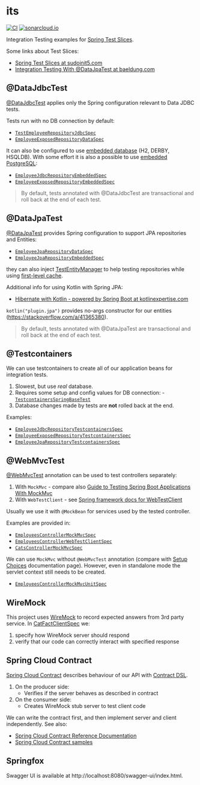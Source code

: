 # its

[![CI](https://github.com/wiiitek/its/actions/workflows/main.yml/badge.svg)](https://github.com/wiiitek/its/actions/workflows/main.yml)
[![sonarcloud.io](https://sonarcloud.io/api/project_badges/measure?project=wiiitek_its&metric=alert_status)](https://sonarcloud.io/dashboard?id=wiiitek_its)

Integration Testing examples for [Spring Test Slices].

Some links about Test Slices:

- [Spring Test Slices at sudoinit5.com]
- [Integration Testing With @DataJpaTest at baeldung.com]

## @DataJdbcTest

[@DataJdbcTest] applies only the Spring configuration relevant to Data JDBC tests.

Tests run with no DB connection by default:

- [`TestEmployeeRepositoryJdbcSpec`](https://github.com/wiiitek/its/tree/main/server/src/test/groovy/pl/kubiczak/test/spring/integration/demo/server/employees/jdbc/TestEmployeeRepositoryJdbcSpec.groovy)
- [`EmployeeExposedRepositoryDataSpec`](https://github.com/wiiitek/its/tree/main/server/src/test/groovy/pl/kubiczak/test/spring/integration/demo/server/employees/exposed/EmployeeExposedRepositoryDataSpec.groovy)

It can also be configured to use [embedded database] (H2, DERBY, HSQLDB).
With some effort it is also a possible to use [embedded PostgreSQL]:

- [`EmployeeJdbcRepositoryEmbeddedSpec`](https://github.com/wiiitek/its/tree/main/server/src/test/groovy/pl/kubiczak/test/spring/integration/demo/server/employees/jdbc/EmployeeJdbcRepositoryEmbeddedSpec.groovy)
- [`EmployeeExposedRepositoryEmbeddedSpec`](https://github.com/wiiitek/its/tree/main/server/src/test/groovy/pl/kubiczak/test/spring/integration/demo/server/employees/exposed/EmployeeExposedRepositoryEmbeddedSpec.groovy)

> By default, tests annotated with @DataJdbcTest are transactional and roll back at the end of each test.

## @DataJpaTest

[@DataJpaTest] provides Spring configuration to support JPA repositories and Entities:

- [`EmployeeJpaRepositoryDataSpec`](https://github.com/wiiitek/its/tree/main/server/src/test/groovy/pl/kubiczak/test/spring/integration/demo/server/employees/jpa/EmployeeJpaRepositoryDataSpec.groovy)
- [`EmployeeJpaRepositoryEmbeddedSpec`](https://github.com/wiiitek/its/tree/main/server/src/test/groovy/pl/kubiczak/test/spring/integration/demo/server/employees/jpa/EmployeeJpaRepositoryEmbeddedSpec.groovy)

they can also inject [TestEntityManager] to help testing repositories while using [first-level cache].

Additional info for using Kotlin with Spring JPA:

- [Hibernate with Kotlin - powered by Spring Boot at kotlinexpertise.com]

`kotlin("plugin.jpa")` provides no-args constructor for our entities (https://stackoverflow.com/a/41365380).

> By default, tests annotated with @DataJpaTest are transactional and roll back at the end of each test.

## @Testcontainers

We can use testcontainers to create all of our application beans for integration tests.

1. Slowest, but use *real* database.
2. Requires some setup and config values for DB connection:
   -[`TestcontainersSpringBaseTest`](https://github.com/wiiitek/its/tree/main/server/src/test/groovy/pl/kubiczak/test/spring/integration/demo/server/employees/TestcontainersSpringBaseTest.groovy)
3. Database changes made by tests are **not** rolled back at the end.

Examples:

- [`EmployeeJdbcRepositoryTestcontainersSpec`](https://github.com/wiiitek/its/tree/main/server/src/test/groovy/pl/kubiczak/test/spring/integration/demo/server/employees/jdbc/EmployeeJdbcRepositoryTestcontainersSpec.groovy)
- [`EmployeeExposedRepositoryTestcontainersSpec`](https://github.com/wiiitek/its/tree/main/server/src/test/groovy/pl/kubiczak/test/spring/integration/demo/server/employees/exposed/EmployeeExposedRepositoryTestcontainersSpec.groovy)
- [`EmployeeJpaRepositoryTestcontainersSpec`](https://github.com/wiiitek/its/tree/main/server/src/test/groovy/pl/kubiczak/test/spring/integration/demo/server/employees/jpa/EmployeeJpaRepositoryTestcontainersSpec.groovy)

## @WebMvcTest

[@WebMvcTest] annotation can be used to test controllers separately:

1. With `MockMvc` - compare also [Guide to Testing Spring Boot Applications With MockMvc]
2. With `WebTestClient` - see [Spring framework docs for WebTestClient]

Usually we use it with `@MockBean` for services used by the tested controller.

Examples are provided in:

- [`EmployeesControllerMockMvcSpec`](https://github.com/wiiitek/its/tree/main/server/src/test/groovy/pl/kubiczak/test/spring/integration/demo/server/employees/EmployeesControllerMockMvcSpec.groovy)
- [`EmployeesControllerWebTestClientSpec`](https://github.com/wiiitek/its/tree/main/server/src/test/groovy/pl/kubiczak/test/spring/integration/demo/server/employees/EmployeesControllerWebTestClientSpec.groovy)
- [`CatsControllerMockMvcSpec`](https://github.com/wiiitek/its/tree/main/server/src/test/groovy/pl/kubiczak/test/spring/integration/demo/server/cats/CatsControllerMockMvcSpec.groovy)

We can use `MockMvc` without `@WebMvcTest` annotation
(compare with [Setup Choices](https://docs.spring.io/spring-framework/reference/testing/spring-mvc-test-framework/server-setup-options.html) documentation page).
However, even in standalone mode the servlet context still needs to be created.

- [`EmployeesControllerMockMvcUnitSpec`](https://github.com/wiiitek/its/tree/main/server/src/test/groovy/pl/kubiczak/test/spring/integration/demo/server/employees/EmployeesControllerMockMvcUnitSpec.groovy)

## WireMock

This project uses [WireMock](https://wiremock.org/docs/overview/) to record expected answers from 3rd party service.
In
[CatFactClientSpec](https://github.com/wiiitek/its/blob/main/server/src/test/groovy/pl/kubiczak/test/spring/integration/demo/server/cats/CatFactClientSpec.groovy)
we:

1. specify how WireMock server should respond
2. verify that our code can correctly interact with specified response

## Spring Cloud Contract

[Spring Cloud Contract] describes behaviour of our API with [Contract DSL].

1. On the producer side:
    * Verifies if the server behaves as described in contract
2. On the consumer side:
    * Creates WireMock stub server to test client code

We can write the contract first, and then implement server and client independently.
See also:

* [Spring Cloud Contract Reference Documentation]
* [Spring Cloud Contract samples]

## Springfox

Swagger UI is available at http://localhost:8080/swagger-ui/index.html.

[Spring Test Slices]: https://www.baeldung.com/spring-tests#5-using-test-slices
[Spring Test Slices at sudoinit5.com]: https://www.sudoinit5.com/post/spring-test-slices/#testing-just-jpa
[Integration Testing With @DataJpaTest at baeldung.com]: https://www.baeldung.com/spring-boot-testing#integration-testing-with-datajpatest

[@DataJdbcTest]: https://docs.spring.io/spring-boot/docs/current/reference/html/features.html#features.testing.spring-boot-applications.autoconfigured-spring-data-jdbc
[@DataJpaTest]: https://docs.spring.io/spring-boot/docs/current/reference/html/features.html#features.testing.spring-boot-applications.autoconfigured-spring-data-jpa
[@WebMvcTest]: https://docs.spring.io/spring-boot/docs/current/reference/html/features.html#features.testing.spring-boot-applications.spring-mvc-tests

[embedded database]: https://github.com/spring-projects/spring-boot/blob/main/spring-boot-project/spring-boot/src/main/java/org/springframework/boot/jdbc/EmbeddedDatabaseConnection.java
[embedded PostgreSQL]: https://stackoverflow.com/a/49011982

[Hibernate with Kotlin - powered by Spring Boot at kotlinexpertise.com]: https://kotlinexpertise.com/hibernate-with-kotlin-spring-boot/

[TestEntityManager]: https://zetcode.com/springboot/testentitymanager/
[first-level cache]: https://howtodoinjava.com/hibernate/understanding-hibernate-first-level-cache-with-example/

[Guide to Testing Spring Boot Applications With MockMvc]: https://rieckpil.de/guide-to-testing-spring-boot-applications-with-mockmvc/
[Spring framework docs for WebTestClient]: https://spring.getdocs.org/en-US/spring-framework-docs/docs/testing/integration-testing/webtestclient.html

[Spring Cloud Contract]: https://spring.io/projects/spring-cloud-contract
[Contract DSL]: https://cloud.spring.io/spring-cloud-contract/reference/html/project-features.html#contract-dsl
[Spring Cloud Contract Reference Documentation]: https://cloud.spring.io/spring-cloud-contract/reference/html/index.html
[Spring Cloud Contract samples]: https://github.com/spring-cloud-samples/spring-cloud-contract-samples
